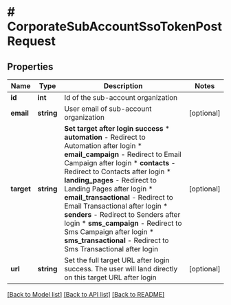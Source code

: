 # # CorporateSubAccountSsoTokenPostRequest

## Properties

Name | Type | Description | Notes
------------ | ------------- | ------------- | -------------
**id** | **int** | Id of the sub-account organization |
**email** | **string** | User email of sub-account organization | [optional]
**target** | **string** | **Set target after login success** * **automation** - Redirect to Automation after login * **email_campaign** - Redirect to Email Campaign after login * **contacts** - Redirect to Contacts after login * **landing_pages** - Redirect to Landing Pages after login * **email_transactional** - Redirect to Email Transactional after login * **senders** - Redirect to Senders after login * **sms_campaign** - Redirect to Sms Campaign after login * **sms_transactional** - Redirect to Sms Transactional after login | [optional]
**url** | **string** | Set the full target URL after login success. The user will land directly on this target URL after login | [optional]

[[Back to Model list]](../../README.md#models) [[Back to API list]](../../README.md#endpoints) [[Back to README]](../../README.md)
